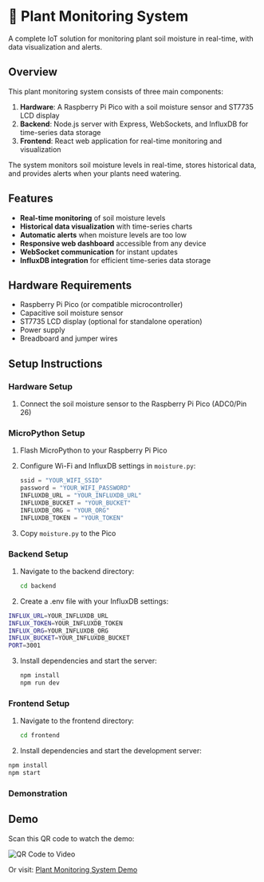 # 🌱 Plant Monitoring System

A complete IoT solution for monitoring plant soil moisture in real-time, with data visualization and alerts.

## Overview

This plant monitoring system consists of three main components:

1. **Hardware**: A Raspberry Pi Pico with a soil moisture sensor and ST7735 LCD display
2. **Backend**: Node.js server with Express, WebSockets, and InfluxDB for time-series data storage
3. **Frontend**: React web application for real-time monitoring and visualization

The system monitors soil moisture levels in real-time, stores historical data, and provides alerts when your plants need watering.

## Features

- **Real-time monitoring** of soil moisture levels
- **Historical data visualization** with time-series charts
- **Automatic alerts** when moisture levels are too low
- **Responsive web dashboard** accessible from any device
- **WebSocket communication** for instant updates
- **InfluxDB integration** for efficient time-series data storage


## Hardware Requirements

- Raspberry Pi Pico (or compatible microcontroller)
- Capacitive soil moisture sensor
- ST7735 LCD display (optional for standalone operation)
- Power supply
- Breadboard and jumper wires

## Setup Instructions

### Hardware Setup

1. Connect the soil moisture sensor to the Raspberry Pi Pico (ADC0/Pin 26)

### MicroPython Setup

1. Flash MicroPython to your Raspberry Pi Pico
2. Configure Wi-Fi and InfluxDB settings in `moisture.py`:
   ```python
   ssid = "YOUR_WIFI_SSID"
   password = "YOUR_WIFI_PASSWORD"
   INFLUXDB_URL = "YOUR_INFLUXDB_URL"
   INFLUXDB_BUCKET = "YOUR_BUCKET"
   INFLUXDB_ORG = "YOUR_ORG"
   INFLUXDB_TOKEN = "YOUR_TOKEN"
      ```
    
3. Copy `moisture.py` to the Pico

### Backend Setup
1. Navigate to the backend directory:
   ```bash
   cd backend

2. Create a .env file with your InfluxDB settings:  
 ``` bash
 INFLUX_URL=YOUR_INFLUXDB_URL
INFLUX_TOKEN=YOUR_INFLUXDB_TOKEN
INFLUX_ORG=YOUR_INFLUXDB_ORG
INFLUX_BUCKET=YOUR_INFLUXDB_BUCKET
PORT=3001
 ```
3. Install dependencies and start the server: 
    ``` bash
    npm install
    npm run dev
   ```

 
### Frontend Setup
1. Navigate to the frontend directory:
   ``` bash
   cd frontend
   ```

2. Install dependencies and start the development server:
```bash
npm install
npm start
```


### Demonstration

## Demo

Scan this QR code to watch the demo:

![QR Code to Video](https://api.qrserver.com/v1/create-qr-code/?size=150x150&data=https://youtu.be/1gQZejyTcGo)

Or visit: [Plant Monitoring System Demo](https://youtu.be/1gQZejyTcGo)
